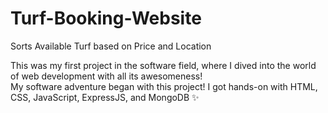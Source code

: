 # Turf-Booking-Website
Sorts Available Turf based on Price and Location

This was my first project in the software field, where I dived into the world of web development with all its awesomeness!                                                                                                                                                                                                                          
My software adventure began with this project!  I got hands-on with HTML, CSS, JavaScript, ExpressJS, and MongoDB ✨ 
